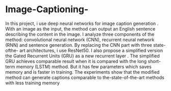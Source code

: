 # Image-Captioning-

In this project, i use deep neural networks for image
caption generation . With an image as the input, the method can output an
English sentence describing the content in the image. I analyze three components
of the method: convolutional neural network (CNN), recurrent neural network
(RNN) and sentence generation. By replacing the CNN part with three state-ofthe-
art architectures, i use ResNet50. I also propose a simplified version the Gated Recurrent Units (GRU) as
a new recurrent layer . The simplified GRU achieves comparable result when it
is compared with the long short-term memory (LSTM) method. But it has few
parameters which saves memory and is faster in training. The experiments show that the modified
method can generate captions comparable to the-state-of-the-art methods with less
training memory
